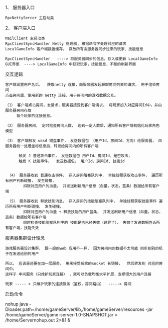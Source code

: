 
1、 服务器入口
 
    RpcNettySercer 主启动类

2、 客户端入口

    MailClient 主启动类
    RpcClientSyncHandler Netty 处理器, 根据命令字处理对应的请求
    LocalGameInfo 客户端数据缓存， 存放所有由服务器同步过来的玩家、技能信息

    RpcClientSyncHandler   ----> 将服务器同步的信息，存入或更新 LocalGameInfo
    GUI界面  ----> LocalGameInfo 中获取玩家，技能信息，不断的刷新界面


 交互逻辑

    客户端设置用户名后，  获取netty 连接，向服务器发起获取房间列表的请求， 用于渲染房间
    点击房间后，使用新的 netty 连接，用于房间内的游戏数据交互。

    （1） 客户端点击房间，发请求，服务器接受到客户端请求， 将玩家加入对应房间Id中，并由服务器房间存放
         每个玩家的连接信息。

    （2） 服务器房间， 定时检查房间人数， 达到一定人数后，通知所有客户端初始化玩家角色模型

    （3） 客户端触发 wasd 键盘事件， 发送数据包 （用户Id、房间Id、方向）给服务器， 由服务器统一处理坐标信息后，转发给房间内的所有客户端
         
          触发 J 普通攻击事件， 发送数据包 用户Id、房间Id、是否攻击，
          触发 K 技能事件，  发送数据包， 用户Id，房间Id, 技能id


     （4） 服务器收到 普通攻击事件， 存入房间阻塞队列中， 单独线程获取攻击事件， 遍历所有用户判断碰撞， 发生碰撞，
            扣除对应用户的血量， 并发送刷新用户信息（血量，状态，蓝条）数据给所有客户端

     （5） 服务器收到 释放技能消息， 存入房间的技能阻塞队列中， 单独线程获取技能事件 遍历所有用户判断碰撞， 发生碰撞，
            扣除对应用户的血量 + 释放技能的用户蓝条， 并发送刷新用户信息（血量，状态，蓝条）数据给所有客户端
            同时检查技能阻塞队列中的 技能是否已经失效（越界了）， 失效了发送数据告诉所有客户端，技能失效


服务器集群设计理念

    游戏服务器设计集群， 跟一般的web 应用不一样， 因为房间内的数据不太可能 同步到别的机子在发送给别的用户
    
    所以， 应该是还要在加一层服务， 用来接受玩家的socket 长链接，  然后转发到 对应的房间中。
    这样子 中间服务（只维护玩家连接） ，就可以负载均衡水平扩展，支撑很大的用户连接

    玩家 ----- > 只维护玩家的连接服务（鉴权，房间路由）  -----> 房间
    
    


启动命令 

nohup java -Dloader.path=/home/gameServer/lib,/home/gameServer/resources -jar /home/gameServer/game-server-1.0-SNAPSHOT.jar   > /home/Servernohup.out 2>&1 &


